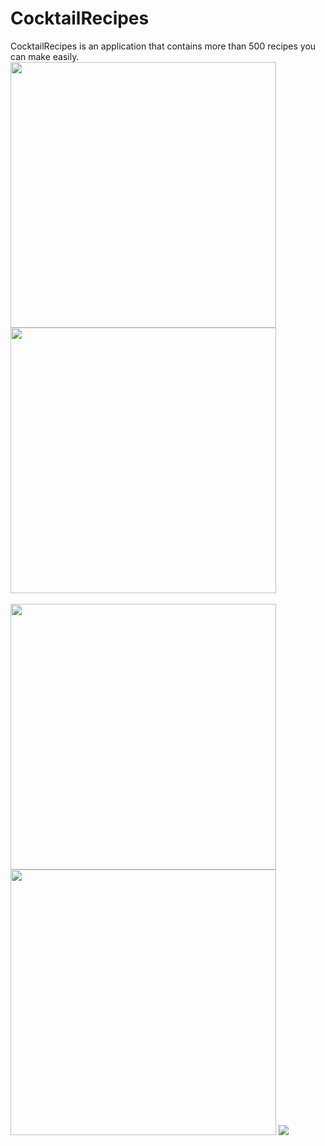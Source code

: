# CocktailRecipes
CocktailRecipes is an application that contains more than 500 recipes you can make easily.
<img src="https://github.com/elvankarahan/CocktailRecipes/blob/master/images/image001.jpg" width="425"/> <img src="https://github.com/elvankarahan/CocktailRecipes/blob/master/images/image002.jpg" width="425"/> 
<br><br>
<img src="https://github.com/elvankarahan/CocktailRecipes/blob/master/images/image004.jpg" width="425"/> <img src="https://github.com/elvankarahan/CocktailRecipes/blob/master/images/image005.jpg" width="425"/> 
<img src="https://github.com/elvankarahan/CocktailRecipes/blob/master/images/image011.jpg"/>
